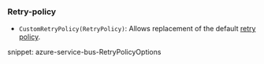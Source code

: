 ### Retry-policy

* `CustomRetryPolicy(RetryPolicy)`: Allows replacement of the default [retry policy](https://learn.microsoft.com/en-us/previous-versions/dotnet/api/microsoft.azure.servicebus.retrypolicy?view=azure-dotnet-archive-legacy).

snippet: azure-service-bus-RetryPolicyOptions